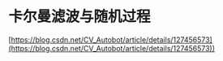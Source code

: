 # 卡尔曼滤波与随机过程

[https://blog.csdn.net/CV_Autobot/article/details/127456573](https://blog.csdn.net/CV_Autobot/article/details/127456573))